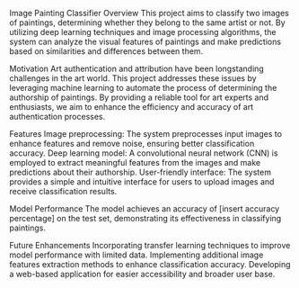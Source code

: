 Image Painting Classifier
Overview
This project aims to classify two images of paintings, determining whether they belong to the same artist or not. By utilizing deep learning techniques and image processing algorithms, the system can analyze the visual features of paintings and make predictions based on similarities and differences between them.

Motivation
Art authentication and attribution have been longstanding challenges in the art world. This project addresses these issues by leveraging machine learning to automate the process of determining the authorship of paintings. By providing a reliable tool for art experts and enthusiasts, we aim to enhance the efficiency and accuracy of art authentication processes.

Features
Image preprocessing: The system preprocesses input images to enhance features and remove noise, ensuring better classification accuracy.
Deep learning model: A convolutional neural network (CNN) is employed to extract meaningful features from the images and make predictions about their authorship.
User-friendly interface: The system provides a simple and intuitive interface for users to upload images and receive classification results.

Model Performance
The model achieves an accuracy of [insert accuracy percentage] on the test set, demonstrating its effectiveness in classifying paintings.

Future Enhancements
Incorporating transfer learning techniques to improve model performance with limited data.
Implementing additional image features extraction methods to enhance classification accuracy.
Developing a web-based application for easier accessibility and broader user base.
